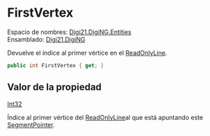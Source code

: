 # FirstVertex

Espacio de nombres: [Digi21.DigiNG.Entities](/digi3d-net/programacion/.net/referencia/digi21.diging/digi21.diging.entities/)  
Ensamblado: [Digi21.DigiNG](/digi3d-net/programacion/.net/referencia/digi21.diging.plugin/digi21.diging/)

Devuelve el índice al primer vértice en el [ReadOnlyLine](/digi3d-net/programacion/.net/referencia/digi21.diging/digi21.diging.entities/clases/readonlyline/).

```csharp
public int FirstVertex { get; }
```

## Valor de la propiedad

[Int32](https://docs.microsoft.com/en-us/dotnet/api/system.int32?view=net-5.0)

Índice al primer vértice del [ReadOnlyLine](../../readonlyline/)al que está apuntando este [SegmentPointer](/digi3d-net/programacion/.net/referencia/digi21.diging/digi21.diging.entities/clases/segmentpointer/).

